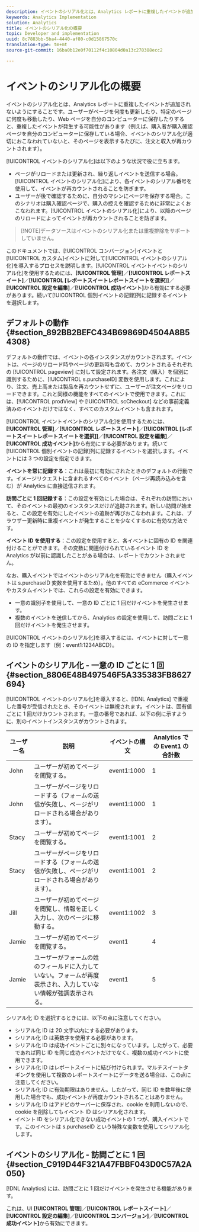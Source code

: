 ```yaml
---
description: イベントのシリアル化とは、Analytics レポートに重複したイベントが追加されないようにすることです。ユーザーがページを何度も更新したり、特定のページに何度も移動したり、Web ページを自分のコンピューターに保存したりすると、重複したイベントが発生する可能性があります（例えば、購入者が購入確認ページを自分のコンピューターに保存している場合、イベントのシリアル化が適切におこなわれていないと、そのページを表示するたびに、注文と収入が再カウントされます）。
keywords: Analytics Implementation
solution: Analytics
title: イベントのシリアル化の概要
topic: Developer and implementation
uuid: 8c7883bb-5ba4-4440-af80-c0d15867570c
translation-type: tm+mt
source-git-commit: 16ba0b12e0f70112f4c10804d0a13c278388ecc2

---
```



# イベントのシリアル化の概要

イベントのシリアル化とは、Analytics レポートに重複したイベントが追加されないようにすることです。ユーザーがページを何度も更新したり、特定のページに何度も移動したり、Web ページを自分のコンピューターに保存したりすると、重複したイベントが発生する可能性があります（例えば、購入者が購入確認ページを自分のコンピューターに保存している場合、イベントのシリアル化が適切におこなわれていないと、そのページを表示するたびに、注文と収入が再カウントされます）。

[!UICONTROL イベントのシリアル化]は以下のような状況で役に立ちます。

* ページがリロードまたは更新され、繰り返しイベントを送信する場合。[!UICONTROL イベントのシリアル化]により、各イベントのシリアル番号を使用して、イベントが再カウントされることを防ぎます。
* ユーザーが後で確認するために、自分のマシンにページを保存する場合。このシナリオは購入確認ページで、購入の控えを確認するために非常によくおこなわれます。[!UICONTROL イベントのシリアル化]により、以降のページのリロードによってイベントが再カウントされることを防ぎます。

> [!NOTE]データソースはイベントのシリアル化または重複排除をサポートしていません。

このドキュメントでは、[!UICONTROL コンバージョン]イベントと[!UICONTROL カスタム]イベントに対して[!UICONTROL イベントのシリアル化]を導入するプロセスを説明します。[!UICONTROL イベントイベントのシリアル化]を使用するためには、**[!UICONTROL 管理]**／**[!UICONTROL レポートスイート]**／**[!UICONTROL [レポートスイートレポートスイートを選択]]**／**[!UICONTROL 設定を編集]**／**[!UICONTROL 成功イベント]**&#x200B;から有効にする必要があります。続いて[!UICONTROL 個別イベントの記録]列に記録するイベントを選択します。

## デフォルトの動作 {#section_892BB2BEFC434B69869D4504A8B54308}

デフォルトの動作では、イベントの各インスタンスがカウントされます。イベントは、ページのリロード時やページの更新時も含めて、カウントされるそれぞれの [!UICONTROL pageview] に対して設定されます。各注文（購入）を個別に識別するために、[!UICONTROL s.purchaseID] 変数を使用します。これにより、注文、売上高または製品を再カウントせずに、ユーザーが注文ページをリロードできます。これと同様の機能をすべてのイベントで使用できます。これには、[!UICONTROL prodView] や [!UICONTROL scCheckout] などの事前定義済みのイベントだけではなく、すべてのカスタムイベントも含まれます。

<!-- 

event_serialization_impl.xml

 -->

[!UICONTROL イベントイベントのシリアル化]を使用するためには、**[!UICONTROL 管理]**／**[!UICONTROL レポートスイート]**／**[!UICONTROL [レポートスイートレポートスイートを選択]]**／**[!UICONTROL 設定を編集]**／**[!UICONTROL 成功イベント]**&#x200B;から有効にする必要があります。続いて[!UICONTROL 個別イベントの記録]列に記録するイベントを選択します。イベントには 3 つの設定を指定できます。

**イベントを常に記録する**：これは最初に有効にされたときのデフォルトの行動です。イメージリクエストに含まれるすべてのイベント（ページ再読み込みを含む）が Analytics に直接送信されます。

**訪問ごとに 1 回記録する**：この設定を有効にした場合は、それぞれの訪問において、そのイベントの最初のインスタンスだけが追跡されます。新しい訪問が始まると、この設定を有効にしたイベントの追跡が再びおこなわれます。これは、ブラウザー更新時に重複イベントが発生することを少なくするのに有効な方法です。

**イベント ID を使用する**：この設定を使用すると、各イベントに固有の ID を関連付けることができます。その変数に関連付けられているイベント ID を Analytics が以前に認識したことがある場合は、レポートでカウントされません。

なお、購入イベントではイベントのシリアル化を有効にできません（購入イベントは s.purchaseID 変数を使用するため）。他のすべての eCommerce イベントやカスタムイベントでは、これらの設定を有効にできます。

* 一意の識別子を使用して、一意の ID ごとに 1 回だけイベントを発生させます。
* 複数のイベントを送信してから、Analytics の設定を使用して、訪問ごとに 1 回だけイベントを発生させます。

[!UICONTROL イベントのシリアル化]を導入するには、イベントに対して一意の ID を指定します（例：event1:1234ABCD）。

## イベントのシリアル化 - 一意の ID ごとに 1 回 {#section_8806E48B497546F5A335383FB8627694}

[!UICONTROL イベントのシリアル化]を導入すると、[!DNL Analytics] で重複した番号が受信されたとき、そのイベントは無視されます。イベントは、固有値ごとに 1 回だけカウントされます。一意の番号であれば、以下の例に示すように、別のイベントインスタンスがカウントされます。

| ユーザー名 | 説明 | イベントの構文 | Analytics での Event1 の合計数 |
|---|---|---|---|
| John | ユーザーが初めてページを閲覧する。 | event1:1000 | 1 |
| John | ユーザーがページをリロードする（フォームの送信が失敗し、ページがリロードされる場合があります）。 | event1:1000 | 1 |
| Stacy | ユーザーが初めてページを閲覧する。 | event1:1001 | 2 |
| Stacy | ユーザーがページをリロードする（フォームの送信が失敗し、ページがリロードされる場合があります）。 | event1:1001 | 2 |
| Jill | ユーザーが初めてページを閲覧し、情報を正しく入力し、次のページに移動する。 | event1:1002 | 3 |
| Jamie | ユーザーが初めてページを閲覧する。 | event1 | 4 |
| Jamie | ユーザーがフォームの姓のフィールドに入力していない。フォームが再度表示され、入力していない情報が強調表示される。 | event1 | 5 |

シリアル化 ID を選択するときには、以下の点に注意してください。

* シリアル化 ID は 20 文字以内にする必要があります。
* シリアル化 ID は英数字を使用する必要があります。
* シリアル化 ID は成功イベントごとに別々になっています。したがって、必要であれば同じ ID を同じ成功イベントだけでなく、複数の成功イベントに使用できます。
* シリアル化 ID はレポートスイートに結び付けられます。マルチスイートタギングを使用して複数のレポートスイートにデータを送る場合は、この点に注意してください。
* シリアル化 ID に有効期限はありません。したがって、同じ ID を数年後に使用した場合でも、成功イベントが再度カウントされることはありません。
* シリアル化 ID はアドビのサーバーに保存され、cookie を利用しないので、cookie を削除してもイベント ID はシリアル化されます。
* イベント ID をシリアル化できない成功イベントの 1 つが、購入イベントです。このイベントは s.purchaseID という特殊な変数を使用してシリアル化します。

## イベントのシリアル化 - 訪問ごとに 1 回 {#section_C919D44F321A47FBBF043D0C57A2A050}

[!DNL Analytics] には、訪問ごとに 1 回だけイベントを発生させる機能があります。

これは、UI **[!UICONTROL 管理]**／**[!UICONTROL レポートスイート]**／**[!UICONTROL 設定の編集]**／**[!UICONTROL コンバージョン]**／**[!UICONTROL 成功イベント]**&#x200B;から有効にできます。
